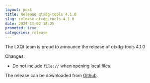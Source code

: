 ```yaml
---
layout: post
title: Release qtxdg-tools 4.1.0
slug: release-qtxdg-tools-4.1.0
date: 2024-11-02 18:25
promoted: true
categories: release
---
```


The LXQt team is proud to announce the release of qtxdg-tools 4.1.0

Changes:

 * Do not include `file://` when opening local files.

The release can be downloaded from [Github](https://github.com/lxqt/qtxdg-tools/releases).
